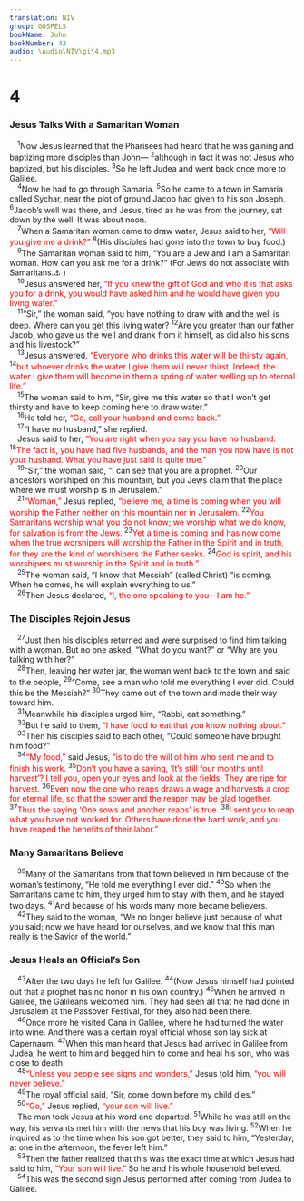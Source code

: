 ```yaml
---
translation: NIV
group: GOSPELS
bookName: John 
bookNumber: 43
audio: \Audio\NIV\gi\4.mp3
---
```


<div class="title"><h1>4</h1><h3>Jesus Talks With a Samaritan Woman </h3></div>
<span class="verse gi_4_1"> <sup>1</sup>Now Jesus learned that the Pharisees had heard that he was gaining and baptizing more disciples than John— </span>
<span class="verse gi_4_2"><sup>2</sup>although in fact it was not Jesus who baptized, but his disciples. </span>
<span class="verse gi_4_3"><sup>3</sup>So he left Judea and went back once more to Galilee. <br/></span>
<span class="verse gi_4_4"> <sup>4</sup>Now he had to go through Samaria. </span>
<span class="verse gi_4_5"><sup>5</sup>So he came to a town in Samaria called Sychar, near the plot of ground Jacob had given to his son Joseph. </span>
<span class="verse gi_4_6"><sup>6</sup>Jacob’s well was there, and Jesus, tired as he was from the journey, sat down by the well. It was about noon. <br/></span>
<span class="verse gi_4_7"> <sup>7</sup>When a Samaritan woman came to draw water, Jesus said to her, <font color="red">“Will you give me a drink?”</font></span>
<span class="verse gi_4_8"><sup>8</sup>(His disciples had gone into the town to buy food.) <br/></span>
<span class="verse gi_4_9"> <sup>9</sup>The Samaritan woman said to him, “You are a Jew and I am a Samaritan woman. How can you ask me for a drink?” (For Jews do not associate with Samaritans.<a data-toggle="tooltip" data-placement="bottom" title="Or do not use dishes Samaritans have used">⚓</a> ) <br/></span>
<span class="verse gi_4_10"> <sup>10</sup>Jesus answered her, <font color="red">“If you knew the gift of God and who it is that asks you for a drink, you would have asked him and he would have given you living water.”</font><br/></span>
<span class="verse gi_4_11"> <sup>11</sup>“Sir,” the woman said, “you have nothing to draw with and the well is deep. Where can you get this living water? </span>
<span class="verse gi_4_12"><sup>12</sup>Are you greater than our father Jacob, who gave us the well and drank from it himself, as did also his sons and his livestock?” <br/></span>
<span class="verse gi_4_13"> <sup>13</sup>Jesus answered, <font color="red">“Everyone who drinks this water will be thirsty again,</font></span>
<span class="verse gi_4_14"><sup>14</sup><font color="red">but whoever drinks the water I give them will never thirst. Indeed, the water I give them will become in them a spring of water welling up to eternal life.”</font><br/></span>
<span class="verse gi_4_15"> <sup>15</sup>The woman said to him, “Sir, give me this water so that I won’t get thirsty and have to keep coming here to draw water.” <br/></span>
<span class="verse gi_4_16"> <sup>16</sup>He told her, <font color="red">“Go, call your husband and come back.”</font><br/></span>
<span class="verse gi_4_17"> <sup>17</sup>“I have no husband,” she replied. <br/> Jesus said to her, <font color="red">“You are right when you say you have no husband.</font></span>
<span class="verse gi_4_18"><sup>18</sup><font color="red">The fact is, you have had five husbands, and the man you now have is not your husband. What you have just said is quite true.”</font><br/></span>
<span class="verse gi_4_19"> <sup>19</sup>“Sir,” the woman said, “I can see that you are a prophet. </span>
<span class="verse gi_4_20"><sup>20</sup>Our ancestors worshiped on this mountain, but you Jews claim that the place where we must worship is in Jerusalem.” <br/></span>
<span class="verse gi_4_21"> <sup>21</sup><font color="red">“Woman,”</font> Jesus replied, <font color="red">“believe me, a time is coming when you will worship the Father neither on this mountain nor in Jerusalem.</font></span>
<span class="verse gi_4_22"><sup>22</sup><font color="red">You Samaritans worship what you do not know; we worship what we do know, for salvation is from the Jews.</font></span>
<span class="verse gi_4_23"><sup>23</sup><font color="red">Yet a time is coming and has now come when the true worshipers will worship the Father in the Spirit and in truth, for they are the kind of worshipers the Father seeks.</font></span>
<span class="verse gi_4_24"><sup>24</sup><font color="red">God is spirit, and his worshipers must worship in the Spirit and in truth.”</font><br/></span>
<span class="verse gi_4_25"> <sup>25</sup>The woman said, “I know that Messiah” (called Christ) “is coming. When he comes, he will explain everything to us.” <br/></span>
<span class="verse gi_4_26"> <sup>26</sup>Then Jesus declared, <font color="red">“I, the one speaking to you—I am he.”</font><br/></span>
<div class="title"><h3>The Disciples Rejoin Jesus </h3></div>
<span class="verse gi_4_27"> <sup>27</sup>Just then his disciples returned and were surprised to find him talking with a woman. But no one asked, “What do you want?” or “Why are you talking with her?” <br/></span>
<span class="verse gi_4_28"> <sup>28</sup>Then, leaving her water jar, the woman went back to the town and said to the people, </span>
<span class="verse gi_4_29"><sup>29</sup>“Come, see a man who told me everything I ever did. Could this be the Messiah?” </span>
<span class="verse gi_4_30"><sup>30</sup>They came out of the town and made their way toward him. <br/></span>
<span class="verse gi_4_31"> <sup>31</sup>Meanwhile his disciples urged him, “Rabbi, eat something.” <br/></span>
<span class="verse gi_4_32"> <sup>32</sup>But he said to them, <font color="red">“I have food to eat that you know nothing about.”</font><br/></span>
<span class="verse gi_4_33"> <sup>33</sup>Then his disciples said to each other, “Could someone have brought him food?” <br/></span>
<span class="verse gi_4_34"> <sup>34</sup><font color="red">“My food,”</font> said Jesus, <font color="red">“is to do the will of him who sent me and to finish his work.</font></span>
<span class="verse gi_4_35"><sup>35</sup><font color="red">Don’t you have a saying, ‘It’s still four months until harvest’? I tell you, open your eyes and look at the fields! They are ripe for harvest.</font></span>
<span class="verse gi_4_36"><sup>36</sup><font color="red">Even now the one who reaps draws a wage and harvests a crop for eternal life, so that the sower and the reaper may be glad together.</font></span>
<span class="verse gi_4_37"><sup>37</sup><font color="red">Thus the saying ‘One sows and another reaps’ is true.</font></span>
<span class="verse gi_4_38"><sup>38</sup><font color="red">I sent you to reap what you have not worked for. Others have done the hard work, and you have reaped the benefits of their labor.”</font><br/></span>
<div class="title"><h3>Many Samaritans Believe </h3></div>
<span class="verse gi_4_39"> <sup>39</sup>Many of the Samaritans from that town believed in him because of the woman’s testimony, “He told me everything I ever did.” </span>
<span class="verse gi_4_40"><sup>40</sup>So when the Samaritans came to him, they urged him to stay with them, and he stayed two days. </span>
<span class="verse gi_4_41"><sup>41</sup>And because of his words many more became believers. <br/></span>
<span class="verse gi_4_42"> <sup>42</sup>They said to the woman, “We no longer believe just because of what you said; now we have heard for ourselves, and we know that this man really is the Savior of the world.” <br/></span>
<div class="title"><h3>Jesus Heals an Official’s Son </h3></div>
<span class="verse gi_4_43"> <sup>43</sup>After the two days he left for Galilee. </span>
<span class="verse gi_4_44"><sup>44</sup>(Now Jesus himself had pointed out that a prophet has no honor in his own country.) </span>
<span class="verse gi_4_45"><sup>45</sup>When he arrived in Galilee, the Galileans welcomed him. They had seen all that he had done in Jerusalem at the Passover Festival, for they also had been there. <br/></span>
<span class="verse gi_4_46"> <sup>46</sup>Once more he visited Cana in Galilee, where he had turned the water into wine. And there was a certain royal official whose son lay sick at Capernaum. </span>
<span class="verse gi_4_47"><sup>47</sup>When this man heard that Jesus had arrived in Galilee from Judea, he went to him and begged him to come and heal his son, who was close to death. <br/></span>
<span class="verse gi_4_48"> <sup>48</sup><font color="red">“Unless you people see signs and wonders,”</font> Jesus told him, <font color="red">“you will never believe.”</font><br/></span>
<span class="verse gi_4_49"> <sup>49</sup>The royal official said, “Sir, come down before my child dies.” <br/></span>
<span class="verse gi_4_50"> <sup>50</sup><font color="red">“Go,”</font> Jesus replied, <font color="red">“your son will live.”</font><br/> The man took Jesus at his word and departed. </span>
<span class="verse gi_4_51"><sup>51</sup>While he was still on the way, his servants met him with the news that his boy was living. </span>
<span class="verse gi_4_52"><sup>52</sup>When he inquired as to the time when his son got better, they said to him, “Yesterday, at one in the afternoon, the fever left him.” <br/></span>
<span class="verse gi_4_53"> <sup>53</sup>Then the father realized that this was the exact time at which Jesus had said to him, <font color="red">“Your son will live.”</font> So he and his whole household believed. <br/></span>
<span class="verse gi_4_54"> <sup>54</sup>This was the second sign Jesus performed after coming from Judea to Galilee. <br/></span>
